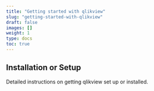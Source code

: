 ```yaml
---
title: "Getting started with qlikview"
slug: "getting-started-with-qlikview"
draft: false
images: []
weight: 1
type: docs
toc: true
---
```


## Installation or Setup
Detailed instructions on getting qlikview set up or installed.

